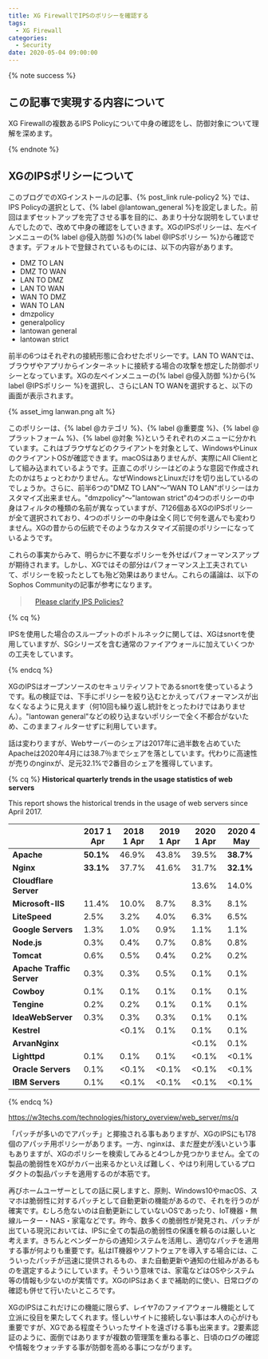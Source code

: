 ```yaml
---
title: XG FirewallでIPSのポリシーを確認する
tags:
  - XG Firewall
categories:
  - Security
date: 2020-05-04 09:00:00
---
```


{% note success  %}

## この記事で実現する内容について

XG Firewallの複数あるIPS Policyについて中身の確認をし、防御対象について理解を深めます。

{% endnote %}

<!-- more -->

## XGのIPSポリシーについて

このブログでのXGインストールの記事、{% post_link rule-policy2 %} では、IPS Policyの選択として、{% label @lantowan_general %}を設定しました。前回はまずセットアップを完了させる事を目的に、あまり十分な説明をしていませんでしたので、改めて中身の確認をしていきます。XGのIPSポリシーは、左ペインメニューの{% label @侵入防御 %}の{% label @IPSポリシー %}から確認できます。デフォルトで登録されているものには、以下の内容があります。

- DMZ TO LAN
- DMZ TO WAN
- LAN TO DMZ
- LAN TO WAN
- WAN TO DMZ
- WAN TO LAN
- dmzpolicy
- generalpolicy
- lantowan general
- lantowan strict

前半の6つはそれぞれの接続形態に合わせたポリシーです。LAN TO WANでは、ブラウザやアプリからインターネットに接続する場合の攻撃を想定した防御ポリシーとなっています。XGの左ペインメニューの{% label @侵入防御 %}から{% label @IPSポリシー %}を選択し、さらにLAN TO WANを選択すると、以下の画面が表示されます。

{% asset_img lanwan.png alt %}

このポリシーは、{% label @カテゴリ %}、{% label @重要度 %}、{% label @プラットフォーム %}、{% label @対象 %}というそれぞれのメニューに分かれています。これはブラウザなどのクライアントを対象として、WindowsやLinuxのクライアントOSが確認できます。macOSはありませんが、実際にAll Clientとして組み込まれているようです。正直このポリシーはどのような意図で作成されたのかはちょっとわかりません。なぜWindowsとLinuxだけを切り出しているのでしょうか。さらに、前半6つの"DMZ TO LAN"〜”WAN TO LAN”ポリシーはカスタマイズ出来ません。"dmzpolicy"〜"lantowan strict"の4つのポリシーの中身はフィルタの種類の名前が異なっていますが、7126個あるXGのIPSポリシーが全て選択されており、4つのポリシーの中身は全く同じで何を選んでも変わりません。XGの昔からの伝統でそのようなカスタマイズ前提のポリシーになっているようです。

これらの事実からみて、明らかに不要なポリシーを外せばパフォーマンスアップが期待されます。しかし、XGではその部分はパフォーマンス上工夫されていて、ポリシーを絞ったとしても殆ど効果はありません。これらの議論は、以下のSophos Communityの記事が参考になります。

>　[Please clarify IPS Policies?](https://community.sophos.com/products/xg-firewall/f/intrusion-prevention/98717/please-clarify-ips-policies)

{% cq %}

IPSを使用した場合のスループットのボトルネックに関しては、XGはsnortを使用していますが、SGシリーズを含む通常のファイアウォールに加えていくつかの工夫をしています。

{% endcq %}

XGのIPSはオープンソースのセキュリティソフトであるsnortを使っているようです。私の検証では、下手にポリシーを絞り込むとかえってパフォーマンスが出なくなるように見えます（何10回も繰り返し統計をとったわけではありません）。"lantowan general"などの絞り込まないポリシーで全く不都合がないため、このままフィルターせずに利用しています。

話は変わりますが、Webサーバーのシェアは2017年に過半数を占めていたApacheは2020年4月には38.7％までシェアを落としています。代わりに高速性が売りのnginxが、足元32.1%で2番目のシェアを獲得しています。

{% cq %} 
**Historical quarterly trends in the usage statistics of web servers**

This report shows the historical trends in the usage of web servers since April 2017.

|                           | 2017 1 Apr | 2018 1 Apr | 2019 1 Apr | 2020 1 Apr | 2020 4 May |
| ------------------------- | ---------- | ---------- | ---------- | ---------- | ---------- |
| **Apache**                | **50.1%**  | 46.9%      | 43.8%      | 39.5%      | **38.7%**  |
| **Nginx**                 | **33.1%**  | 37.7%      | 41.6%      | 31.7%      | **32.1%**  |
| **Cloudflare Server**     |            |            |            | 13.6%      | 14.0%      |
| **Microsoft-IIS**         | 11.4%      | 10.0%      | 8.7%       | 8.3%       | 8.1%       |
| **LiteSpeed**             | 2.5%       | 3.2%       | 4.0%       | 6.3%       | 6.5%       |
| **Google Servers**        | 1.3%       | 1.0%       | 0.9%       | 1.1%       | 1.1%       |
| **Node.js**               | 0.3%       | 0.4%       | 0.7%       | 0.8%       | 0.8%       |
| **Tomcat**                | 0.6%       | 0.5%       | 0.4%       | 0.2%       | 0.2%       |
| **Apache Traffic Server** | 0.3%       | 0.3%       | 0.5%       | 0.1%       | 0.1%       |
| **Cowboy**                | 0.1%       | 0.1%       | 0.1%       | 0.1%       | 0.1%       |
| **Tengine**               | 0.2%       | 0.2%       | 0.1%       | 0.1%       | 0.1%       |
| **IdeaWebServer**         | 0.3%       | 0.3%       | 0.3%       | 0.1%       | 0.1%       |
| **Kestrel**               |            | <0.1%      | 0.1%       | 0.1%       | 0.1%       |
| **ArvanNginx**            |            |            |            | <0.1%      | 0.1%       |
| **Lighttpd**              | 0.1%       | 0.1%       | 0.1%       | <0.1%      | <0.1%      |
| **Oracle Servers**        | 0.1%       | <0.1%      | <0.1%      | <0.1%      | <0.1%      |
| **IBM Servers**           | 0.1%       | <0.1%      | <0.1%      | <0.1%      | <0.1%      |

{% endcq %} 

https://w3techs.com/technologies/history_overview/web_server/ms/q

「パッチが多いのでアパッチ」と揶揄される事もありますが、XGのIPSにも178個のアパッチ用ポリシーがあります。一方、nginxは、まだ歴史が浅いという事もありますが、XGのポリシーを検索してみると4つしか見つかりません。全ての製品の脆弱性をXGがカバー出来るかといえば難しく、やはり利用しているプロダクトの製品パッチを適用するのが本筋です。

再びホームユーザーとしての話に戻しますと、原則、Windows10やmacOS、スマホは脆弱性に対するパッチとして自動更新の機能があるので、それを行うのが確実です。むしろ危ないのは自動更新にしていないOSであったり、IoT機器・無線ルーター・NAS・家電などです。昨今、数多くの脆弱性が発見され、パッチが出ている現況においては、IPSに全ての製品の脆弱性の保護を頼るのは厳しいと考えます。きちんとベンダーからの通知システムを活用し、適切なパッチを適用する事が何よりも重要です。私はIT機器やソフトウェアを導入する場合には、こういったパッチが迅速に提供されるもの、また自動更新や通知の仕組みがあるものを選定するようにしています。そういう意味では、家電などはOSやシステム等の情報も少ないのが実情です。XGのIPSはあくまで補助的に使い、日常ログの確認も併せて行いたいところです。

XGのIPSはこれだけにの機能に限らず、レイヤ7のファイアウォール機能として立派に役目を果たしてくれます。怪しいサイトに接続しない事は本人の心がけも重要ですが、XGである程度そういったサイトを遠ざける事も出来ます。2要素認証のように、面倒ではありますが複数の管理策を重ねる事と、日頃のログの確認や情報をウォッチする事が防御を高める事につながります。
